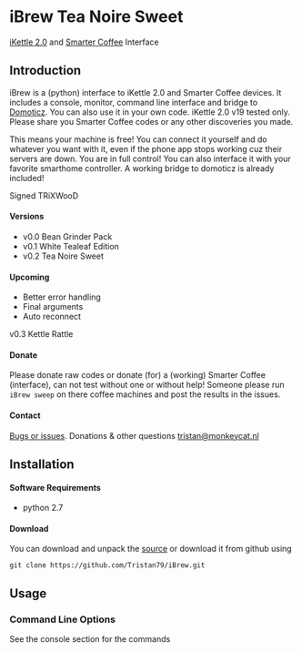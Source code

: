 # iBrew Tea Noire Sweet
[iKettle 2.0](http://smarter.am/ikettle) and [Smarter Coffee](http://smarter.am/coffee) Interface

## Introduction
iBrew is a (python) interface to iKettle 2.0 and Smarter Coffee devices. It includes a console, monitor, command line interface and bridge to [Domoticz](http://domoticz.com). You can also use it in your own code. iKettle 2.0 v19 tested only. Please share you Smarter Coffee codes or any other discoveries you made.

This means your machine is free! You can connect it yourself and do whatever you want with it, even if the phone app
stops working cuz their servers are down. You are in full control! You can also interface it with your favorite smarthome controller. A working bridge to domoticz is already included!

   Signed TRiXWooD

#### Versions
 * v0.0 Bean Grinder Pack
 * v0.1 White Tealeaf Edition
 * v0.2 Tea Noire Sweet
 
#### Upcoming   
 * Better error handling
 * Final arguments
 * Auto reconnect
 
 v0.3 Kettle Rattle 
 
#### Donate
Please donate raw codes or donate (for) a (working) Smarter Coffee (interface), can not test without one or without help! Someone please run ```iBrew sweep``` on there coffee machines and post the results in the issues.


#### Contact
[Bugs or issues](https://github.com/Tristan79/iBrew/issues). Donations & other questions <tristan@monkeycat.nl>


## Installation

#### Software Requirements 
* python 2.7

#### Download
You can download and unpack the [source](https://github.com/Tristan79/iBrew/archive/master.zip) or
 download it from github using
```
git clone https://github.com/Tristan79/iBrew.git
```

## Usage

### Command Line Options

See the console section for the commands
 
```
